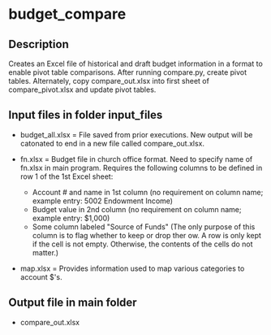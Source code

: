 # budget_compare

## Description
Creates an Excel file of historical and draft budget information in a format to enable pivot table comparisons. After running compare.py, create pivot tables. Alternately, copy compare_out.xlsx into first sheet of compare_pivot.xlsx and update pivot tables.

## Input files in folder input_files

- budget_all.xlsx = File saved from prior executions. New output will be catonated to end in a new file called compare_out.xlsx.
- fn.xlsx = Budget file in church office format. Need to specify name of fn.xlsx in main program. Requires the following columns to be defined in row 1 of the 1st Excel sheet:

  - Account # and name in 1st column (no requirement on column name; example entry: 5002 Endowment Income)
  - Budget value in 2nd column (no requirement on column name; example entry: $1,000)
  - Some column labeled "Source of Funds" (The only purpose of this column is to flag whether to keep or drop ther ow. A row is only kept if the cell is not empty. Otherwise, the contents of the cells do not matter.)

- map.xlsx = Provides information used to map various categories to account $'s.

## Output file in main folder

- compare_out.xlsx
